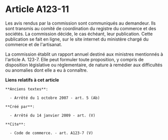 # Article A123-11

Les avis rendus par la commission sont communiqués au demandeur. Ils sont transmis au comité de coordination du registre du
commerce et des sociétés. La commission décide, le cas échéant, leur publication. Cette publication se fait en ligne, sur le
site internet du ministère chargé du commerce et de l'artisanat. 

La commission établit un rapport annuel destiné aux ministres mentionnés à l'article A. 123-7. Elle peut formuler toute
proposition, y compris de disposition législative ou réglementaire, de nature à remédier aux difficultés ou anomalies dont
elle a eu à connaître.

**Liens relatifs à cet article**

	**Anciens textes**:

	  - Arrêté du 1 octobre 2007 - art. 5 (Ab)

	**Créé par**:

	  - Arrêté du 14 janvier 2009 - art. (V)

	**Cite**:

	  - Code de commerce. - art. A123-7 (V)
